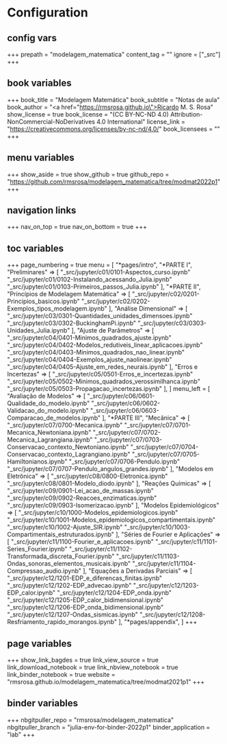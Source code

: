 # Configuration

## config vars
+++
prepath = "modelagem_matematica"
content_tag = ""
ignore = ["_src"]
+++

## book variables
+++
book_title = "Modelagem Matemática"
book_subtitle = "Notas de aula"
book_author = "<a href=\"https://rmsrosa.github.io\">Ricardo M. S. Rosa</a>"
show_license = true
book_license = "(CC BY-NC-ND 4.0) Attribution-NonCommercial-NoDerivatives 4.0 International"
license_link = "https://creativecommons.org/licenses/by-nc-nd/4.0/"
book_licensees = ""
+++

## menu variables
+++
show_aside = true
show_github = true
github_repo = "https://github.com/rmsrosa/modelagem_matematica/tree/modmat2022p1"
+++

## navigation links
+++
nav_on_top = true
nav_on_bottom = true
+++

## toc variables
+++
page_numbering = true
menu = [
    "*pages/intro",
    "*PARTE I",
    "Preliminares" => [
        "_src/jupyter/c01/0101-Aspectos_curso.ipynb"
        "_src/jupyter/c01/0102-Instalando_acessando_Julia.ipynb"
        "_src/jupyter/c01/0103-Primeiros_passos_Julia.ipynb"
    ],
   "*PARTE II",
    "Princípios de Modelagem Matemática" => [
        "_src/jupyter/c02/0201-Principios_basicos.ipynb"
        "_src/jupyter/c02/0202-Exemplos_tipos_modelagem.ipynb"
    ],
    "Análise Dimensional" => [
        "_src/jupyter/c03/0301-Quantidades_unidades_dimensoes.ipynb"
        "_src/jupyter/c03/0302-BuckinghamPi.ipynb"
        "_src/jupyter/c03/0303-Unidades_Julia.ipynb"
    ],
    "Ajuste de Parâmetros" => [
        "_src/jupyter/c04/0401-Minimos_quadrados_ajuste.ipynb"
        "_src/jupyter/c04/0402-Modelos_redutiveis_linear_aplicacoes.ipynb"
        "_src/jupyter/c04/0403-Minimos_quadrados_nao_linear.ipynb"
        "_src/jupyter/c04/0404-Exemplos_ajuste_naolinear.ipynb"
        "_src/jupyter/c04/0405-Ajuste_em_redes_neurais.ipynb"
    ],
    "Erros e Incertezas" => [
        "_src/jupyter/c05/0501-Erros_e_incertezas.ipynb"
        "_src/jupyter/c05/0502-Minimos_quadrados_verossimilhanca.ipynb"
        "_src/jupyter/c05/0503-Propagacao_incertezas.ipynb"
    ],
]
menu_left = [
    "Avaliação de Modelos" => [
        "_src/jupyter/c06/0601-Qualidade_do_modelo.ipynb"
        "_src/jupyter/c06/0602-Validacao_do_modelo.ipynb"
        "_src/jupyter/c06/0603-Comparacao_de_modelos.ipynb"
    ],
    "*PARTE III",
    "Mecânica" => [
        "_src/jupyter/c07/0700-Mecanica.ipynb"
        "_src/jupyter/c07/0701-Mecanica_Newtoniana.ipynb"
        "_src/jupyter/c07/0702-Mecanica_Lagrangiana.ipynb"
        "_src/jupyter/c07/0703-Conservacao_contexto_Newtoniano.ipynb"
        "_src/jupyter/c07/0704-Conservacao_contexto_Lagrangiano.ipynb"
        "_src/jupyter/c07/0705-Hamiltonianos.ipynb"
        "_src/jupyter/c07/0706-Pendulo.ipynb"
        "_src/jupyter/c07/0707-Pendulo_angulos_grandes.ipynb"
    ],
    "Modelos em Eletrônica" => [
        "_src/jupyter/c08/0800-Eletronica.ipynb"
        "_src/jupyter/c08/0801-Modelo_diodo.ipynb"
    ],
    "Reações Químicas" => [
        "_src/jupyter/c09/0901-Lei_acao_de_massas.ipynb"
        "_src/jupyter/c09/0902-Reacoes_enzimaticas.ipynb"
        "_src/jupyter/c09/0903-Isomerizacao.ipynb"
    ],
    "Modelos Epidemiológicos" => [
        "_src/jupyter/c10/1000-Modelos_epidemiologicos.ipynb"
        "_src/jupyter/c10/1001-Modelos_epidemiologicos_compartimentais.ipynb"
        "_src/jupyter/c10/1002-Ajuste_SIR.ipynb"
        "_src/jupyter/c10/1003-Compartimentais_estruturados.ipynb"
    ],
    "Séries de Fourier e Aplicações" => [
        "_src/jupyter/c11/1100-Fourier_e_aplicacoes.ipynb"
        "_src/jupyter/c11/1101-Series_Fourier.ipynb"
        "_src/jupyter/c11/1102-Transformada_discreta_Fourier.ipynb"
        "_src/jupyter/c11/1103-Ondas_sonoras_elementos_musicais.ipynb"
        "_src/jupyter/c11/1104-Compressao_audio.ipynb"
    ],
    "Equações a Derivadas Parciais" => [
        "_src/jupyter/c12/1201-EDP_e_diferencas_finitas.ipynb"
        "_src/jupyter/c12/1202-EDP_advecao.ipynb"
        "_src/jupyter/c12/1203-EDP_calor.ipynb"
        "_src/jupyter/c12/1204-EDP_onda.ipynb"
        "_src/jupyter/c12/1205-EDP_calor_bidimensional.ipynb"
        "_src/jupyter/c12/1206-EDP_onda_bidimensional.ipynb"
        "_src/jupyter/c12/1207-Ondas_sismicas.ipynb"
        "_src/jupyter/c12/1208-Resfriamento_rapido_morangos.ipynb"
    ],
    "*pages/appendix",
]
+++

## page variables
+++
show_link_bagdes = true
link_view_source = true
link_download_notebook = true
link_nbview_notebook = true
link_binder_notebook = true
website = "rmsrosa.github.io/modelagem_matematica/tree/modmat2021p1"
+++

## binder variables
+++
nbgitpuller_repo = "rmsrosa/modelagem_matematica"
nbgitpuller_branch = "julia-env-for-binder-2022p1"
binder_application = "lab" 
+++
